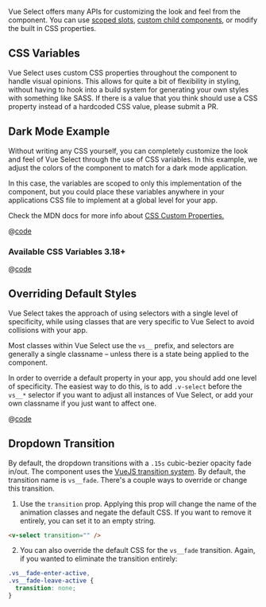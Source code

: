 Vue Select offers many APIs for customizing the look and feel from the
component. You can use [scoped slots](../api/slots.md),
[custom child components](components.md), or modify the built in CSS properties.

## CSS Variables

Vue Select uses custom CSS properties throughout the component to handle visual
opinions. This allows for quite a bit of flexibility in styling, without having
to hook into a build system for generating your own styles with something like
SASS. If there is a value that you think should use a CSS property instead of a
hardcoded CSS value, please submit a PR.

## Dark Mode Example

Without writing any CSS yourself, you can completely customize the look and feel
of Vue Select through the use of CSS variables. In this example, we adjust the
colors of the component to match for a dark mode application.

In this case, the variables are scoped to only this implementation of the
component, but you could place these variables anywhere in your applications CSS
file to implement at a global level for your app.

Check the MDN docs for more info about
[CSS Custom Properties.](https://developer.mozilla.org/en-US/docs/Web/CSS/Using_CSS_custom_properties)

<CssVariables style="margin-top: 1rem;" />

@[code](../.vuepress/components/CssVariables.vue)

### Available CSS Variables <Badge type="primary">3.18+</Badge>

@[code](../../../src/css/global/variables.css)

## Overriding Default Styles

Vue Select takes the approach of using selectors with a single level of
specificity, while using classes that are very specific to Vue Select to avoid
collisions with your app.

Most classes within Vue Select use the `vs__` prefix, and selectors are
generally a single classname – unless there is a state being applied to the
component.

In order to override a default property in your app, you should add one level of
specificity. The easiest way to do this, is to add `.v-select` before the
`vs__*` selector if you want to adjust all instances of Vue Select, or add your
own classname if you just want to affect one.

<CssSpecificity />

@[code](../.vuepress/components/CssSpecificity.vue)

## Dropdown Transition

By default, the dropdown transitions with a `.15s` cubic-bezier opacity fade
in/out. The component uses the
[VueJS transition system](https://vuejs.org/v2/guide/transitions.html). By
default, the transition name is `vs__fade`. There's a couple ways to override or
change this transition.

1. Use the `transition` prop. Applying this prop will change the name of the
   animation classes and negate the default CSS. If you want to remove it
   entirely, you can set it to an empty string.

```html
<v-select transition="" />
```

2. You can also override the default CSS for the `vs__fade` transition. Again,
   if you wanted to eliminate the transition entirely:

```css
.vs__fade-enter-active,
.vs__fade-leave-active {
  transition: none;
}
```
